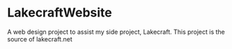 LakecraftWebsite
================

A web design project to assist my side project, Lakecraft. This project is the source of lakecraft.net
